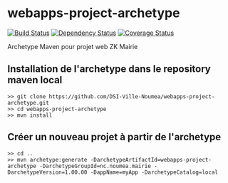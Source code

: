 # webapps-project-archetype

[![Build Status](https://travis-ci.org/DSI-Ville-Noumea/webapp-project-archetype.svg?branch=master)](https://travis-ci.org/DSI-Ville-Noumea/webapp-project-archetype) [![Dependency Status](https://www.versioneye.com/user/projects/595099750fb24f00407c3488/badge.svg?style=flat-square)](https://www.versioneye.com/user/projects/595099750fb24f00407c3488)  [![Coverage Status](https://coveralls.io/repos/github/DSI-Ville-Noumea/webapp-project-archetype/badge.svg)](https://coveralls.io/github/DSI-Ville-Noumea/webapp-project-archetype)

Archetype Maven pour projet web ZK Mairie


## Installation de l'archetype dans le repository maven local

```
>> git clone https://github.com/DSI-Ville-Noumea/webapps-project-archetype.git
>> cd webapps-project-archetype
>> mvn install
```

## Créer un nouveau projet à partir de l'archetype

```
>> cd ..
>> mvn archetype:generate -DarchetypeArtifactId=webapps-project-archetype -DarchetypeGroupId=nc.noumea.mairie -DarchetypeVersion=1.00.00 -DappName=myApp -DarchetypeCatalog=local
```